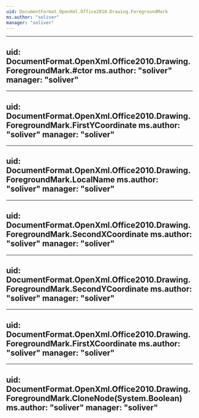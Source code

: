 ```yaml
---
uid: DocumentFormat.OpenXml.Office2010.Drawing.ForegroundMark
ms.author: "soliver"
manager: "soliver"
---
```


---
uid: DocumentFormat.OpenXml.Office2010.Drawing.ForegroundMark.#ctor
ms.author: "soliver"
manager: "soliver"
---

---
uid: DocumentFormat.OpenXml.Office2010.Drawing.ForegroundMark.FirstYCoordinate
ms.author: "soliver"
manager: "soliver"
---

---
uid: DocumentFormat.OpenXml.Office2010.Drawing.ForegroundMark.LocalName
ms.author: "soliver"
manager: "soliver"
---

---
uid: DocumentFormat.OpenXml.Office2010.Drawing.ForegroundMark.SecondXCoordinate
ms.author: "soliver"
manager: "soliver"
---

---
uid: DocumentFormat.OpenXml.Office2010.Drawing.ForegroundMark.SecondYCoordinate
ms.author: "soliver"
manager: "soliver"
---

---
uid: DocumentFormat.OpenXml.Office2010.Drawing.ForegroundMark.FirstXCoordinate
ms.author: "soliver"
manager: "soliver"
---

---
uid: DocumentFormat.OpenXml.Office2010.Drawing.ForegroundMark.CloneNode(System.Boolean)
ms.author: "soliver"
manager: "soliver"
---
